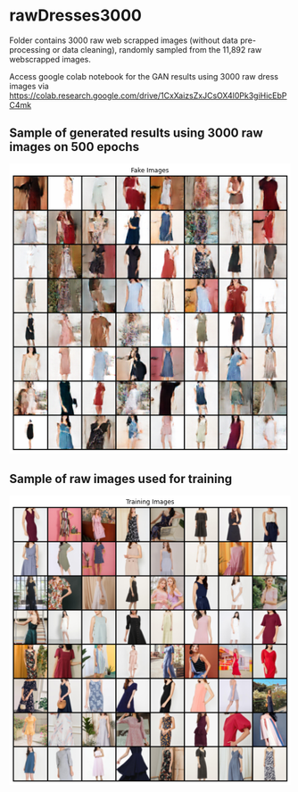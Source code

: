 # rawDresses3000
Folder contains 3000 raw web scrapped images (without data pre-processing or data cleaning), randomly sampled from the 11,892 raw webscrapped images. 
 
Access google colab notebook for the GAN results using 3000 raw dress images via https://colab.research.google.com/drive/1CxXaizsZxJCsOX4l0Pk3giHicEbPC4mk

## Sample of generated results using 3000 raw images on 500 epochs
![Generated image using 3000 raw webscrapped images](https://github.com/mingxiuuuuu/rawDresses3000/blob/master/generated%20images%20500%20epochs.png)

## Sample of raw images used for training
![Generated image using 3000 raw webscrapped images](https://github.com/mingxiuuuuu/rawDresses3000/blob/master/Training%20raw3000.png)
